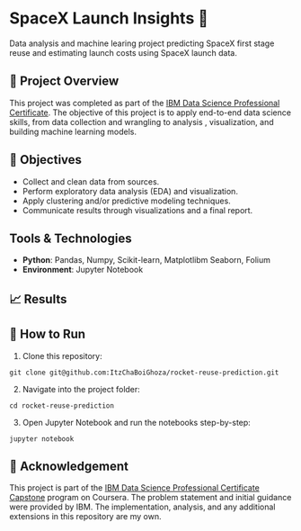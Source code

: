 # SpaceX Launch Insights 🚀

Data analysis and machine learing project predicting SpaceX first stage reuse and estimating launch costs using SpaceX launch data.

## 📌 Project Overview
This project was completed as part of the [IBM Data Science Professional Certificate](https://www.coursera.org/professional-certificates/ibm-data-science). The objective of this project is to apply end-to-end data science skills, from data collection and wrangling to analysis , visualization, and building machine learning models.

## 🎯 Objectives
- Collect and clean data from sources.
- Perform exploratory data analysis (EDA) and visualization.
- Apply clustering and/or predictive modeling techniques.
- Communicate results through visualizations and a final report.

## Tools & Technologies
- **Python**: Pandas, Numpy, Scikit-learn, Matplotlibm Seaborn, Folium
- **Environment**: Jupyter Notebook

## 📈 Results

## 🏃 How to Run
1. Clone this repository:
```
git clone git@github.com:ItzChaBoiGhoza/rocket-reuse-prediction.git
```
2. Navigate into the project folder:
```
cd rocket-reuse-prediction
```
3. Open Jupyter Notebook and run the notebooks step-by-step:
```
jupyter notebook
```

## 🙏 Acknowledgement
This project is part of the [IBM Data Science Professional Certificate Capstone](https://www.coursera.org/learn/applied-data-science-capstone?specialization=ibm-data-science) program on Coursera. The problem statement and initial guidance were provided by IBM. The implementation, analysis, and any additional extensions in this repository are my own. 
